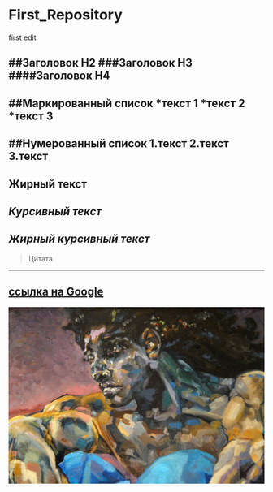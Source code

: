 # First_Repository
first edit

##Заголовок H2
###Заголовок H3
####Заголовок H4
---
##Маркированный список
*текст 1
*текст 2 
*текст 3
---
##Нумерованный список
1.текст
2.текст
3.текст
---
__Жирный текст__
---
_Курсивный текст_
---
___Жирный курсивный текст___
---
>Цитата
---
[ссылка на Google](https://www.google.com/)
---
![вставка изображения](pic.jpg)
